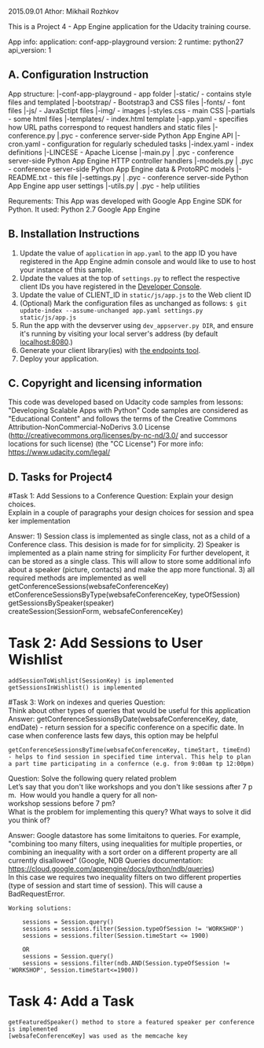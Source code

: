 2015.09.01
Athor: Mikhail Rozhkov

This is a Project 4 - App Engine application for the Udacity training course.

App info:
	application: conf-app-playground
	version: 2
	runtime: python27
	api_version: 1
	


A. Configuration Instruction
---------------------------- 
App structure: 
|-conf-app-playground		- app folder
	|-static/				- contains style files and templated
		|-bootstrap/		- Bootstrap3 and CSS files
		|-fonts/			- font files
		|-js/				- JavaSctipt files
		|-img/    			- images
		|-styles.css		- main CSS 
		|-partials			- some html files 
	|-templates/			- index.html template
	|-app.yaml				- specifies how URL paths correspond to request handlers and static files
	|-conference.py |.pyc	- conference server-side Python App Engine API
	|-cron.yaml				- configuration for regularly scheduled tasks 
	|-index.yaml 			- index definitions
	|-LINCESE 				- Apache License
	|-main.py | .pyc 		- conference server-side Python App Engine HTTP controller handlers 
	|-models.py | .pyc 		- conference server-side Python App Engine data & ProtoRPC models
	|-README.txt			- this file
	|-settings.py | .pyc 	- conference server-side Python App Engine app user settings
	|-utils.py | .pyc 		- help utilities 

Requrements:
This App was developed with Google App Engine SDK for Python. It used: 
	Python 2.7
	Google App Engine

 

B. Installation Instructions 
----------------------------
1. Update the value of `application` in `app.yaml` to the app ID you
   have registered in the App Engine admin console and would like to use to host
   your instance of this sample.
1. Update the values at the top of `settings.py` to
   reflect the respective client IDs you have registered in the
   [Developer Console][4].
1. Update the value of CLIENT_ID in `static/js/app.js` to the Web client ID
1. (Optional) Mark the configuration files as unchanged as follows:
   `$ git update-index --assume-unchanged app.yaml settings.py static/js/app.js`
1. Run the app with the devserver using `dev_appserver.py DIR`, and ensure it's running by visiting
   your local server's address (by default [localhost:8080][5].)
1. Generate your client library(ies) with [the endpoints tool][6].
1. Deploy your application.

[1]: https://developers.google.com/appengine
[2]: http://python.org
[3]: https://developers.google.com/appengine/docs/python/endpoints/
[4]: https://console.developers.google.com/
[5]: https://localhost:8080/
[6]: https://developers.google.com/appengine/docs/python/endpoints/endpoints_tool



C. Copyright and licensing information
-----------------------------------
This code was developed based on Udacity code samples from lessons:
	"Developing Scalable Apps with Python"
Code samples are considered as "Educational Content" and follows the terms of the Creative Commons 
Attribution-NonCommercial-NoDerivs 3.0 License (http://creativecommons.org/licenses/by-nc-nd/3.0/ 
and successor locations for such license) (the "CC License")
For more info: https://www.udacity.com/legal/ 



D. Tasks for Project4
---------------------------- 

#Task 1: Add Sessions to a Conference
Question: Explain your design choices. Explain in a couple of paragraphs your design choices for session and speaker implementation

Answer:
	1) Session class is implemented as single class, not as a child of a Conference class. This desision is 
	made for for simplicity. 
	2) Speaker is implemented as a plain name string for simplicity
	For further developent, it can be stored as a single class. This will allow to store some 
	additional info about a speaker (picture, contacts) and make the app more functional.
	3) all required methods are implemented as well
		getConferenceSessions(websafeConferenceKey) 
		etConferenceSessionsByType(websafeConferenceKey, typeOfSession) 
 		getSessionsBySpeaker(speaker) 
 		createSession(SessionForm, websafeConferenceKey)



# Task 2: Add Sessions to User Wishlist
	addSessionToWishlist(SessionKey) is implemented 
	getSessionsInWishlist() is implemented



#Task 3: Work on indexes and queries
Question: Think about other types of queries that would be useful for this application
Answer: 
	getConferenceSessionsByDate(websafeConferenceKey, date, endDate) - return session for a specific conference on a specific date. In case when conference lasts few days, this option may be helpful

	getConferenceSessionsByTime(websafeConferenceKey, timeStart, timeEnd) - helps to find session in specified time interval. This help to plan a part time participating in a confernce (e.g. from 9:00am tp 12:00pm)  

Question: Solve the following query related problem
	Let’s say that you don't like workshops and you don't like sessions after 7 pm. 
	How would you handle a query for all non­workshop sessions before 7 pm? 
	What is the problem for implementing this query? What ways to solve it did you
	think of?

Answer: 
	Google datastore has some limitaitons to queries. For example, "combining too many filters, using inequalities for multiple properties, or combining an inequality with a sort order on a different property are all currently disallowed" (Google, NDB Queries documentation: https://cloud.google.com/appengine/docs/python/ndb/queries)   
	In this case we requires two inequality filters on two different properties (type of session and start time of session). This will cause a BadRequestError.
	
	Working solutions:

		sessions = Session.query()
		sessions = sessions.filter(Session.typeOfSession != 'WORKSHOP')
		sessions = sessions.filter(Session.timeStart <= 1900)
		
		OR 
		sessions = Session.query()
		sessions = sessions.filter(ndb.AND(Session.typeOfSession != 'WORKSHOP', Session.timeStart<=1900))


# Task 4: Add a Task
	getFeaturedSpeaker() method to store a featured speaker per conference is implemented
	[websafeConferenceKey] was used as the memcache key
